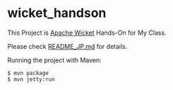 wicket_handson
==============

This Project is [Apache Wicket](http://wicket.apache.org/) Hands-On for My Class.

Please check [README_JP.md](./README_JP.md) for details.

Running the project with Maven:

	$ mvn package
	$ mvn jetty:run
